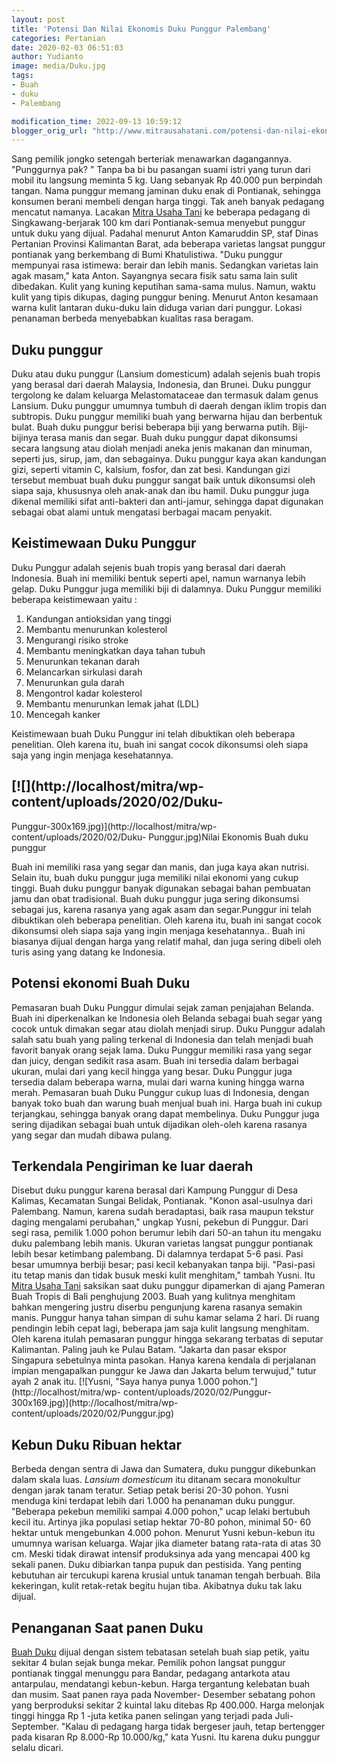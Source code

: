 ```yaml
---
layout: post
title: 'Potensi Dan Nilai Ekonomis Duku Punggur Palembang'
categories: Pertanian
date: 2020-02-03 06:51:03
author: Yudianto
image: media/Duku.jpg
tags:
- Buah
- duku
- Palembang

modification_time: 2022-09-13 10:59:12
blogger_orig_url: "http://www.mitrausahatani.com/potensi-dan-nilai-ekonomis-duku.html"
---
```


Sang pemilik jongko setengah berteriak menawarkan dagangannya. "Punggurnya
pak? " Tanpa ba bi bu pasangan suami istri yang turun dari mobil itu langsung
meminta 5 kg. Uang sebanyak Rp 40.000 pun berpindah tangan. Nama punggur
memang jaminan duku enak di Pontianak, sehingga konsumen berani membeli dengan
harga tinggi. Tak aneh banyak pedagang mencatut namanya. Lacakan [Mitra Usaha
Tani](https://www.mitrausahatani.com) ke beberapa pedagang di Singkawang-berjarak 100
km dari Pontianak-semua menyebut punggur untuk duku yang dijual. Padahal
menurut Anton Kamaruddin SP, staf Dinas Pertanian Provinsi Kalimantan Barat,
ada beberapa varietas langsat punggur pontianak yang berkembang di Bumi
Khatulistiwa. "Duku punggur mempunyai rasa istimewa: berair dan lebih manis.
Sedangkan varietas lain agak masam," kata Anton. Sayangnya secara fisik satu
sama lain sulit dibedakan. Kulit yang kuning keputihan sama-sama mulus. Namun,
waktu kulit yang tipis dikupas, daging punggur bening. Menurut Anton kesamaan
warna kulit lantaran duku-duku lain diduga varian dari punggur. Lokasi
penanaman berbeda menyebabkan kualitas rasa beragam.

## Duku punggur

Duku atau duku punggur (Lansium domesticum) adalah sejenis buah tropis yang
berasal dari daerah Malaysia, Indonesia, dan Brunei. Duku punggur tergolong ke
dalam keluarga Melastomataceae dan termasuk dalam genus Lansium. Duku punggur
umumnya tumbuh di daerah dengan iklim tropis dan subtropis. Duku punggur
memiliki buah yang berwarna hijau dan berbentuk bulat. Buah duku punggur
berisi beberapa biji yang berwarna putih. Biji-bijinya terasa manis dan segar.
Buah duku punggur dapat dikonsumsi secara langsung atau diolah menjadi aneka
jenis makanan dan minuman, seperti jus, sirup, jam, dan sebagainya. Duku
punggur kaya akan kandungan gizi, seperti vitamin C, kalsium, fosfor, dan zat
besi. Kandungan gizi tersebut membuat buah duku punggur sangat baik untuk
dikonsumsi oleh siapa saja, khususnya oleh anak-anak dan ibu hamil. Duku
punggur juga dikenal memiliki sifat anti-bakteri dan anti-jamur, sehingga
dapat digunakan sebagai obat alami untuk mengatasi berbagai macam penyakit.

## Keistimewaan Duku Punggur

Duku Punggur adalah sejenis buah tropis yang berasal dari daerah Indonesia.
Buah ini memiliki bentuk seperti apel, namun warnanya lebih gelap. Duku
Punggur juga memiliki biji di dalamnya. Duku Punggur memiliki beberapa
keistimewaan yaitu :

  1. Kandungan antioksidan yang tinggi
  2. Membantu menurunkan kolesterol
  3. Mengurangi risiko stroke
  4. Membantu meningkatkan daya tahan tubuh
  5. Menurunkan tekanan darah
  6. Melancarkan sirkulasi darah
  7. Menurunkan gula darah
  8. Mengontrol kadar kolesterol
  9. Membantu menurunkan lemak jahat (LDL)
  10. Mencegah kanker

Keistimewaan buah Duku Punggur ini telah dibuktikan oleh beberapa penelitian.
Oleh karena itu, buah ini sangat cocok dikonsumsi oleh siapa saja yang ingin
menjaga kesehatannya.

## [![](http://localhost/mitra/wp-content/uploads/2020/02/Duku-
Punggur-300x169.jpg)](http://localhost/mitra/wp-content/uploads/2020/02/Duku-
Punggur.jpg)Nilai Ekonomis Buah duku punggur

Buah ini memiliki rasa yang segar dan manis, dan juga kaya akan nutrisi.
Selain itu, buah duku punggur juga memiliki nilai ekonomi yang cukup tinggi.
Buah duku punggur banyak digunakan sebagai bahan pembuatan jamu dan obat
tradisional. Buah duku punggur juga sering dikonsumsi sebagai jus, karena
rasanya yang agak asam dan segar.Punggur ini telah dibuktikan oleh beberapa
penelitian. Oleh karena itu, buah ini sangat cocok dikonsumsi oleh siapa saja
yang ingin menjaga kesehatannya.. Buah ini biasanya dijual dengan harga yang
relatif mahal, dan juga sering dibeli oleh turis asing yang datang ke
Indonesia.

## Potensi ekonomi Buah Duku

Pemasaran buah Duku Punggur dimulai sejak zaman penjajahan Belanda. Buah ini
diperkenalkan ke Indonesia oleh Belanda sebagai buah segar yang cocok untuk
dimakan segar atau diolah menjadi sirup. Duku Punggur adalah salah satu buah
yang paling terkenal di Indonesia dan telah menjadi buah favorit banyak orang
sejak lama. Duku Punggur memiliki rasa yang segar dan juicy, dengan sedikit
rasa asam. Buah ini tersedia dalam berbagai ukuran, mulai dari yang kecil
hingga yang besar. Duku Punggur juga tersedia dalam beberapa warna, mulai dari
warna kuning hingga warna merah. Pemasaran buah Duku Punggur cukup luas di
Indonesia, dengan banyak toko buah dan warung buah menjual buah ini. Harga
buah ini cukup terjangkau, sehingga banyak orang dapat membelinya. Duku
Punggur juga sering dijadikan sebagai buah untuk dijadikan oleh-oleh karena
rasanya yang segar dan mudah dibawa pulang.

## Terkendala Pengiriman ke luar daerah

Disebut duku punggur karena berasal dari Kampung Punggur di Desa Kalimas,
Kecamatan Sungai Belidak, Pontianak. "Konon asal-usulnya dari Palembang.
Namun, karena sudah beradaptasi, baik rasa maupun tekstur daging mengalami
perubahan," ungkap Yusni, pekebun di Punggur. Dari segi rasa, pemilik 1.000
pohon berumur lebih dari 50-an tahun itu mengaku duku palembang lebih manis.
Ukuran varietas langsat punggur pontianak lebih besar ketimbang palembang. Di
dalamnya terdapat 5-6 pasi. Pasi besar umumnya berbiji besar; pasi kecil
kebanyakan tanpa biji. "Pasi-pasi itu tetap manis dan tidak busuk meski kulit
menghitam," tambah Yusni. Itu [Mitra Usaha Tani](https://www.mitrausahatani.com)
saksikan saat duku punggur dipamerkan di ajang Pameran Buah Tropis di Bali
penghujung 2003. Buah yang kulitnya menghitam bahkan mengering justru diserbu
pengunjung karena rasanya semakin manis. Punggur hanya tahan simpan di suhu
kamar selama 2 hari. Di ruang pendingin lebih cepat lagi, beberapa jam saja
kulit langsung menghitam. Oleh karena itulah pemasaran punggur hingga sekarang
terbatas di seputar Kalimantan. Paling jauh ke Pulau Batam. "Jakarta dan pasar
ekspor Singapura sebetulnya minta pasokan. Hanya karena kendala di perjalanan
impian mengapalkan punggur ke Jawa dan Jakarta belum terwujud," tutur ayah 2
anak itu. [![Yusni, "Saya hanya punya 1.000
pohon."](http://localhost/mitra/wp-
content/uploads/2020/02/Punggur-300x169.jpg)](http://localhost/mitra/wp-
content/uploads/2020/02/Punggur.jpg)

## Kebun Duku Ribuan hektar

Berbeda dengan sentra di Jawa dan Sumatera, duku punggur dikebunkan dalam
skala luas. _Lansium domesticum_ itu ditanam secara monokultur dengan jarak
tanam teratur. Setiap petak berisi 20-30 pohon. Yusni menduga kini terdapat
lebih dari 1.000 ha penanaman duku punggur. "Beberapa pekebun memiliki sampai
4.000 pohon," ucap lelaki bertubuh kecil itu. Artinya jika populasi setiap
hektar 70-80 pohon, minimal 50- 60 hektar untuk mengebunkan 4.000 pohon.
Menurut Yusni kebun-kebun itu umumnya warisan keluarga. Wajar jika diameter
batang rata-rata di atas 30 cm. Meski tidak dirawat intensif produksinya ada
yang mencapai 400 kg sekali panen. Duku dibiarkan tanpa pupuk dan pestisida.
Yang penting kebutuhan air tercukupi karena krusial untuk tanaman tengah
berbuah. Bila kekeringan, kulit retak-retak begitu hujan tiba. Akibatnya duku
tak laku dijual.

## Penanganan Saat panen Duku

[Buah Duku](https://pfaf.org/user/Plant.aspx?LatinName=Lansium+domesticum)
dijual dengan sistem tebatasan setelah buah siap petik, yaitu sekitar 4 bulan
sejak bunga mekar. Pemilik pohon langsat punggur pontianak tinggal menunggu
para Bandar, pedagang antarkota atau antarpulau, mendatangi kebun-kebun. Harga
tergantung kelebatan buah dan musim. Saat panen raya pada November- Desember
sebatang pohon yang berproduksi sekitar 2 kuintal laku ditebas Rp 400.000.
Harga melonjak tinggi hingga Rp 1 -juta ketika panen selingan yang terjadi
pada Juli-September. "Kalau di pedagang harga tidak bergeser jauh, tetap
bertengger pada kisaran Rp 8.000-Rp 10.000/kg," kata Yusni. Itu karena duku
punggur selalu dicari.


